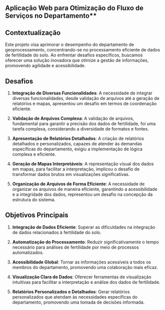 ## Aplicação Web para Otimização do Fluxo de Serviços no Departamento**



## Contextualização

 Este projeto visa aprimorar o desempenho do departamento de geoprocessamento, concentrando-se no processamento eficiente de dados de fertilidade do solo. Ao enfrentar desafios específicos, buscamos oferecer uma solução inovadora que otimize a gestão de informações, promovendo agilidade e acessibilidade.

## Desafios

1. **Integração de Diversas Funcionalidades**: A necessidade de integrar diversas funcionalidades, desde validação de arquivos até a geração de relatórios e mapas, apresentou um desafio em termos de coordenação eficiente.

2. **Validação de Arquivos Complexa**: A validação de arquivos, fundamental para garantir a precisão dos dados de fertilidade, foi uma tarefa complexa, considerando a diversidade de formatos e fontes.

3. **Apresentação de Relatórios Detalhados**: A criação de relatórios detalhados e personalizados, capazes de atender às demandas específicas do departamento, exigiu a implementação de lógica complexa e eficiente.

4. **Geração de Mapas Interpretáveis**: A representação visual dos dados em mapas, para facilitar a interpretação, implicou o desafio de transformar dados brutos em visualizações significativas.

5. **Organização de Arquivos de Forma Eficiente**: A necessidade de organizar os arquivos de maneira eficiente, garantindo a acessibilidade e a integridade dos dados, representou um desafio na concepção da estrutura do sistema.

## Objetivos Principais

1. **Integração de Dados Eficiente**: Superar as dificuldades na integração de dados relacionados à fertilidade do solo.

2. **Automatização do Processamento**: Reduzir significativamente o tempo necessário para análises de fertilidade por meio de processos automatizados.

3. **Acessibilidade Global**: Tornar as informações acessíveis a todos os membros do departamento, promovendo uma colaboração mais eficaz.

4. **Visualização Clara de Dados**: Oferecer ferramentas de visualização intuitivas para facilitar a interpretação e análise dos dados de fertilidade.

5. **Relatórios Personalizados e Detalhados**: Gerar relatórios personalizados que atendam às necessidades específicas do departamento, promovendo uma tomada de decisões informada.
